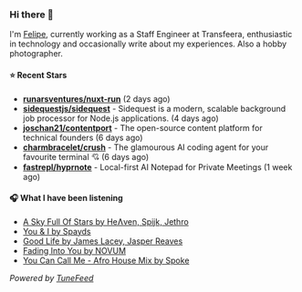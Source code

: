 ### Hi there 👋

I'm [Felipe](https://felipevm.com), currently working as a Staff Engineer at Transfeera, enthusiastic in technology and occasionally write about my experiences. Also a hobby photographer.

#### ⭐ Recent Stars
- **[runarsventures/nuxt-run](https://github.com/runarsventures/nuxt-run)** (2 days ago)
- **[sidequestjs/sidequest](https://github.com/sidequestjs/sidequest)** - Sidequest is a modern, scalable background job processor for Node.js applications. (4 days ago)
- **[joschan21/contentport](https://github.com/joschan21/contentport)** - The open-source content platform for technical founders (6 days ago)
- **[charmbracelet/crush](https://github.com/charmbracelet/crush)** - The glamourous AI coding agent for your favourite terminal 💘 (6 days ago)
- **[fastrepl/hyprnote](https://github.com/fastrepl/hyprnote)** - Local-first AI Notepad for Private Meetings (1 week ago)

#### 🎧 What I have been listening
- [A Sky Full Of Stars by HeɅven, Spijk, Jethro](https://open.spotify.com/track/3Z2ueAJtrYO5yHMXLz4TP2)
- [You &amp; I by Spayds](https://open.spotify.com/track/7w60ZNnvBErVBDZIKy0GSD)
- [Good Life by James Lacey, Jasper Reaves](https://open.spotify.com/track/15NkrPEp1OonIul5rJeB7A)
- [Fading Into You by NOVUM](https://open.spotify.com/track/2exgKoiQu3IN9kRZoxrEYA)
- [You Can Call Me - Afro House Mix by Spoke](https://open.spotify.com/track/5gKVUlp7EiHXVoateKsbCz)

_Powered by [TuneFeed](https://tunefeed.app?ref=github.com)_
